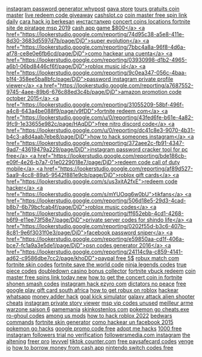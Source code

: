 <a href="https://lookerstudio.google.com/reporting/cc9c710f-b181-4b03-aa3f-4ad92758302f/page/DjD">instagram password generator whypost</a>
<a href="https://lookerstudio.google.com/reporting/8f8fe7e5-22bd-4944-9a01-18ae159c4026/page/DjD">gava store</a>
<a href="https://lookerstudio.google.com/reporting/b481867e-7c2e-4f83-981d-6410407462f0/page/DjD">tours gratuits coin master</a>
<a href="https://lookerstudio.google.com/reporting/77b38a10-4e2b-45f9-abf7-5cd5ee27bab9/page/DjD">live redeem code giveaway</a>
<a href="https://lookerstudio.google.com/reporting/129c13fe-1a3c-483a-8a00-e45b110550b1/page/DjD">cashslot.co</a>
<a href="https://lookerstudio.google.com/reporting/cee592cd-e417-4fbe-b72c-e34a8cd25416/page/DjD">coin master free spin link daily</a>
<a href="https://lookerstudio.google.com/reporting/8c8ab3b2-927a-41c5-ba3a-8b0fae95a243/page/DjD">cara hack ig berkesan</a>
<a href="https://lookerstudio.google.com/reporting/c94084c2-1f8b-4778-9f05-759c6826f0ac/page/PvS9C">инстасталкер</a>
<a href="https://lookerstudio.google.com/reporting/79bf5fc6-d291-46ca-8438-2aa52149867a/page/DjD">concert coins locations fortnite</a>
<a href="https://lookerstudio.google.com/reporting/dc0caf35-8045-4125-a365-921e931f4f59/page/DjD">site de piratage msp 2019</a>
<a href="https://lookerstudio.google.com/reporting/343df225-5c27-4234-8bae-34e381e76694/page/wrfAD">cash app game $800</a>
<a href="https://lookerstudio.google.com/reporting/74d95c38-a5e8-411e-8d30-3683d5597d7b/page/DjD">super evolution</a>
<a href="https://lookerstudio.google.com/reporting/7bbc4a8a-96f8-4d6a-af78-ce8e0e6fb6cd/page/DjD">como hackear una cuenta</a>
<a href="https://lookerstudio.google.com/reporting/03930998-d1b2-4965-a6b1-06bd8446cf6f/page/DjD">roblox music id</a>
<a href="https://lookerstudio.google.com/reporting/9c0ea347-056c-4baa-b1f4-358ee5ba8bfc/page/DjD">password instagram private profile viewer</a>
<a href="https://lookerstudio.google.com/reporting/a7687552-9745-4aee-89b6-676c88ed3c4b/page/DjD">amazon promotion code october 2015</a>
<a href="https://lookerstudio.google.com/reporting/31055209-58bf-496f-a4c8-643a4be088f9/page/v9fDD">fortnite redeem com</a>
<a href="https://lookerstudio.google.com/u/0/reporting/43fed6fe-b61e-4a82-9fc9-1e33655e982c/page/HAqDD">free nitro discord code</a>
<a href="https://lookerstudio.google.com/u/0/reporting/dc41c8e3-9070-4b31-b4c3-a8d4aab7ebe8/page/DjD">how to hack someones instagram</a>
<a href="https://lookerstudio.google.com/reporting/372aee2c-fb91-4347-9ad7-43619479a229/page/DjD">instagram password cracker tool for pc free</a>
<a href="https://lookerstudio.google.com/reporting/bde186cb-e09f-4e26-b7a7-01e0229018e7/page/DjD">redeem code call of duty mobile</a>
<a href="https://lookerstudio.google.com/reporting/af89d527-5aa9-4cc8-89a5-9542f881e9cb/page/DjD">roblox gift cards</a>
<a href="https://lookerstudio.google.com/s/us3xjtA2fxE">redeem code hacker</a>
<a href="https://lookerstudio.google.com/s/mYUOqg6w0bU">tikfans</a>
<a href="https://lookerstudio.google.com/reporting/506d18e5-29d3-4cad-b8b7-6b79bcfcab4f/page/DjD">roblox music codes</a>
<a href="https://lookerstudio.google.com/reporting/ff652ebb-4cd1-4268-b6f9-e11ee73f58e7/page/DjD">private server codes for shindo life</a>
<a href="https://lookerstudio.google.com/reporting/0202f55d-b3c6-407b-8c81-9e6f3031f0e3/page/DjD">facebook password sniper</a>
<a href="https://lookerstudio.google.com/reporting/e59850aa-cd1f-406a-bce7-fc1a9a3e5de1/page/DjD">psn codes generator 2016</a>
<a href="https://lookerstudio.google.com/reporting/24114c9a-c859-4141-ad62-c9586dbe7cc2/page/khoDD">paypal free 5$</a>
<a href="https://lookerstudio.google.com/reporting/ef4fc11b-c2c6-4812-88a3-fc3d67e9c6a2/page/DjD">robux match com</a>
<a href="https://lookerstudio.google.com/reporting/be0b0be2-ca84-41ed-acc4-1b9fb91abe81/page/DjD">fortnite skin codes</a>
<a href="https://lookerstudio.google.com/u/0/reporting/9ba595a3-12a4-45dc-919a-bb5bffa32b1f/page/DjD">fortnite save the world code</a>
<a href="https://lookerstudio.google.com/reporting/f41fa023-ff34-49ae-980f-3252aac77195/page/DjD">ninja legends codes</a>
<a href="https://lookerstudio.google.com/u/0/reporting/981d709f-baeb-4d0e-a6ce-8cfaeffaee04/page/DjD">true piece codes</a>
<a href="https://lookerstudio.google.com/reporting/d7e6684d-4f96-4d24-9d31-f0eab0bf0c17/page/DjD">doubledown casino bonus collector</a>
<a href="https://lookerstudio.google.com/reporting/07bd4494-adb0-4177-a7dd-6dc3d4a38dda?s=vGeVlEWoQjc">fortnite vbuck redeem</a>
<a href="https://lookerstudio.google.com/reporting/afca16b8-74fc-485c-a8dd-491cb1810387/page/8eSBD">coin master free spins link today new</a>
<a href="https://lookerstudio.google.com/reporting/232684ae-6768-4b3d-9ce2-3d14c97f2914/page/DjD">how to get the concert coin in fortnite</a>
<a href="https://lookerstudio.google.com/reporting/6c724206-dd2d-4505-8bb5-3803716c093d/page/DjD">shonen smash codes</a>
<a href="https://lookerstudio.google.com/reporting/e75c90e8-697e-423f-8809-3c6eca325cc4/page/DjD">instagram hack ezyro com</a>
<a href="https://lookerstudio.google.com/reporting/07a39fd0-806f-4e5f-82e9-238b0d3957a3?s=jcRwYCjreZ4">dictators no peace</a>
<a href="https://lookerstudio.google.com/reporting/21e92d28-46b4-45a0-854e-5e74355691c0/page/DjD">free google play gift card south africa</a>
<a href="https://lookerstudio.google.com/reporting/30c8bf37-9286-4224-98a8-238150899ae8/page/DjD">how to get robux on roblox</a>
<a href="https://lookerstudio.google.com/reporting/bc1b3713-15b5-44d0-8655-365e50b775f8/page/inCDD">hackear whatsapp</a>
<a href="https://lookerstudio.google.com/u/0/reporting/a9205d5b-7880-45aa-b3dc-3709e49c999f/page/DjD">money adder hack</a>
<a href="https://lookerstudio.google.com/reporting/d76c8076-5a56-43ea-8d33-ba67b320aa6c/page/DjD">goal kick simulator</a>
<a href="https://lookerstudio.google.com/reporting/2ba2cbbb-a9d5-4a4e-ad1e-5db0441bb5c0/page/DjD">galaxy attack alien shooter cheats</a>
<a href="https://lookerstudio.google.com/reporting/baa45f1b-e389-4e6f-a4cc-0a8901aa33bd/page/DjD">instagram private story viewer</a>
<a href="https://lookerstudio.google.com/reporting/c44b7d8d-e15a-4843-8882-f5c09f0b8dc2/page/DjD">msp vip codes unused</a>
<a href="https://lookerstudio.google.com/reporting/abc15763-5a84-417e-ab10-dc2596c1328a/page/DjD">meilleur arme warzone saison 6</a>
<a href="https://lookerstudio.google.com/reporting/7df9caa0-f607-4dd8-8d4b-0743450bb1d5/page/DjD">gamemania</a>
<a href="https://lookerstudio.google.com/reporting/ee4619da-374c-41d2-80db-ac8f7efa7ec9/page/DjD">skinkostenlos com</a>
<a href="https://lookerstudio.google.com/reporting/c22784cf-83b8-457d-99cc-0863ebaee7aa/page/DjD">pokemon go cheats.exe</a>
<a href="https://lookerstudio.google.com/reporting/dc0c315a-0c44-43cd-93b9-40c7ac831c0d/page/DjD">ro-ghoul codes</a>
<a href="https://lookerstudio.google.com/reporting/1b62cec9-5b0a-4252-9468-f0ce30e3890e?s=kxNeRrHw9JU">among us mods</a>
<a href="https://lookerstudio.google.com/reporting/e8cf28bb-e119-4349-bb88-3ee36238adbf/page/DjD">how to hack roblox 2022</a>
<a href="https://lookerstudio.google.com/reporting/dee8cb8e-228c-4fe5-abbd-39f5dafe75e4/page/DjD">bedwars commands</a>
<a href="https://lookerstudio.google.com/u/0/reporting/ae3dc7c5-9ad4-4bac-a04d-67be8da56393/page/DjD">fortnite skin generator</a>
<a href="https://lookerstudio.google.com/reporting/9ed94d35-1687-4a38-93bf-0a7f0f504552/page/DjD">como hackear un facebook 2015</a>
<a href="https://lookerstudio.google.com/reporting/00e2d159-753f-4888-8b40-6306199ae072/page/DjD">pokemon go hacks</a>
<a href="https://lookerstudio.google.com/reporting/c3cfa7d5-4c19-463b-b87e-bf9101db39aa/page/mtwCD">google promo code free</a>
<a href="https://lookerstudio.google.com/reporting/0b81ae8d-4f53-4286-8f0c-260fe666b977?s=gm9BEz04zJY">adopt me hacks</a>
<a href="https://lookerstudio.google.com/reporting/a2bc8072-f533-465a-87df-7508eca151f3/page/DjD">1000 free instagram followers trial no verification</a>
<a href="https://lookerstudio.google.com/reporting/c969a7ff-4515-4257-842b-4d476478d5eb/page/DjD">followersmedia.com instagram</a>
<a href="https://lookerstudio.google.com/s/lrbTEK-vSBE">the altening</a>
<a href="https://lookerstudio.google.com/reporting/fa83c6d7-58e4-4357-bfec-a592fe1b8ddc/page/OD2AD">freer pro</a>
<a href="https://lookerstudio.google.com/reporting/6127c386-c5e8-4530-b765-8a9ac2d0d0ed/page/DjD">levvvel</a>
<a href="https://lookerstudio.google.com/reporting/580a494a-13b6-4c56-954e-49bc72f50406/page/OD2AD">tiktok counter.com</a>
<a href="https://lookerstudio.google.com/s/vBrEgxb_jdo">free paysafecard codes</a>
<a href="https://lookerstudio.google.com/reporting/17bd6576-6f97-4156-8972-b50a22f0e180/page/DjD">venge io</a>
<a href="https://lookerstudio.google.com/reporting/d831e68a-b221-403a-912f-1380a6324d24/page/lqfAD">how to borrow money from cash app</a>
<a href="https://lookerstudio.google.com/reporting/e3a878de-79a5-4a7f-80ad-a7008cc10541/page/DjD">nintendo switch codes free</a>

